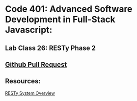 # Code 401: Advanced Software Development in Full-Stack Javascript:

## Lab Class 26: RESTy Phase 2

## [Github Pull Request](https://github.com/nickibaldwin/resty/pull/2)

## Resources:

[RESTy System Overview](https://codefellows.github.io/code-401-javascript-guide/curriculum/apps-and-libraries/resty/)
